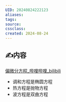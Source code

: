 ```yaml
---
UID: 20240824222123 
aliases: 
tags: 
source: 
cssclass: 
created: 2024-08-24
---
```


## ✍内容
[偏微分方程_哔哩哔哩_bilibili](https://www.bilibili.com/video/BV1xrWMenEhs?p=5&vd_source=b55594d2ba73cdd7666e94ca2cf2fe93)
- 调和方程是椭圆方程
- 热方程是抛物方程
- 波方程是双曲方程


